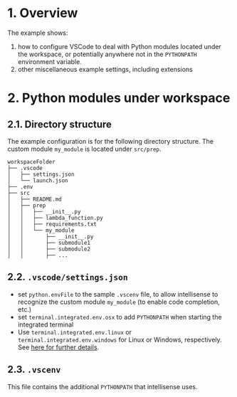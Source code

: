 # 1. Overview

The example shows:

1. how to configure VSCode to deal with Python modules located under the workspace, or potentially anywhere not in the `PYTHONPATH` environment variable.
2. other miscellaneous example settings, including extensions

# 2. Python modules under workspace

## 2.1. Directory structure

The example configuration is for the following directory structure. The custom module `my_module` is located under `src/prep`.

```text
workspaceFolder
├── .vscode
│   ├── settings.json
│   └── launch.json
├── .env
├── src
│   ├── README.md
│   ├── prep
│   │   ├── __init__.py
│   │   ├── lambda_function.py
│   │   ├── requirements.txt
│   │   └── my_module
│   │       ├── __init__.py
│   │       ├── submodule1
│   │       ├── submodule2
│   │       ├── ...
```

## 2.2. `.vscode/settings.json`

- set `python.envFile` to the sample `.vscenv` file, to allow intellisense to recognize the custom module `my_module` (to enable code completion, etc.)
- set `terminal.integrated.env.osx` to add `PYTHONPATH` when starting the integrated terminal
- Use `terminal.integrated.env.linux` or `terminal.integrated.env.windows` for Linux or Windows, respectively. See [here for further details](https://vscode.readthedocs.io/en/latest/getstarted/settings/).

## 2.3. `.vscenv`

This file contains the additional `PYTHONPATH` that intellisense uses.
